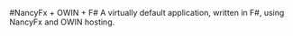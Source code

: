 #NancyFx + OWIN + F#
A virtually default application, written in F#, using NancyFx and OWIN hosting.
